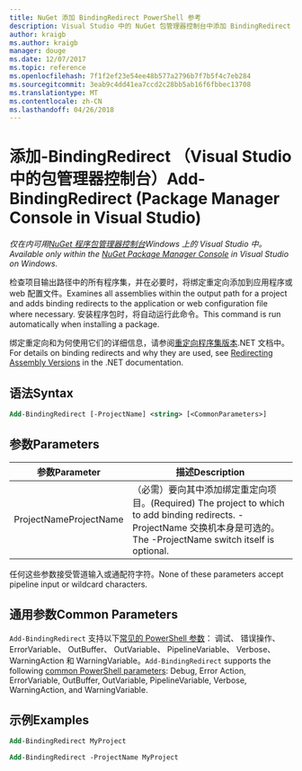 ```yaml
---
title: NuGet 添加 BindingRedirect PowerShell 参考
description: Visual Studio 中的 NuGet 包管理器控制台中添加 BindingRedirect PowerShell 命令参考。
author: kraigb
ms.author: kraigb
manager: douge
ms.date: 12/07/2017
ms.topic: reference
ms.openlocfilehash: 7f1f2ef23e54ee48b577a2796b7f7b5f4c7eb284
ms.sourcegitcommit: 3eab9c4dd41ea7ccd2c28bb5ab16f6fbbec13708
ms.translationtype: MT
ms.contentlocale: zh-CN
ms.lasthandoff: 04/26/2018
---
```

# <a name="add-bindingredirect-package-manager-console-in-visual-studio"></a><span data-ttu-id="0fa91-103">添加-BindingRedirect （Visual Studio 中的包管理器控制台）</span><span class="sxs-lookup"><span data-stu-id="0fa91-103">Add-BindingRedirect (Package Manager Console in Visual Studio)</span></span>

<span data-ttu-id="0fa91-104">*仅在内可用[NuGet 程序包管理器控制台](package-manager-console.md)Windows 上的 Visual Studio 中。*</span><span class="sxs-lookup"><span data-stu-id="0fa91-104">*Available only within the [NuGet Package Manager Console](package-manager-console.md) in Visual Studio on Windows.*</span></span>

<span data-ttu-id="0fa91-105">检查项目输出路径中的所有程序集，并在必要时，将绑定重定向添加到应用程序或 web 配置文件。</span><span class="sxs-lookup"><span data-stu-id="0fa91-105">Examines all assemblies within the output path for a project and adds binding redirects to the application or web configuration file where necessary.</span></span> <span data-ttu-id="0fa91-106">安装程序包时，将自动运行此命令。</span><span class="sxs-lookup"><span data-stu-id="0fa91-106">This command is run automatically when installing a package.</span></span>

<span data-ttu-id="0fa91-107">绑定重定向和为何使用它们的详细信息，请参阅[重定向程序集版本](/dotnet/framework/configure-apps/redirect-assembly-versions).NET 文档中。</span><span class="sxs-lookup"><span data-stu-id="0fa91-107">For details on binding redirects and why they are used, see [Redirecting Assembly Versions](/dotnet/framework/configure-apps/redirect-assembly-versions) in the .NET documentation.</span></span>

## <a name="syntax"></a><span data-ttu-id="0fa91-108">语法</span><span class="sxs-lookup"><span data-stu-id="0fa91-108">Syntax</span></span>

```ps
Add-BindingRedirect [-ProjectName] <string> [<CommonParameters>]
```

## <a name="parameters"></a><span data-ttu-id="0fa91-109">参数</span><span class="sxs-lookup"><span data-stu-id="0fa91-109">Parameters</span></span>

| <span data-ttu-id="0fa91-110">参数</span><span class="sxs-lookup"><span data-stu-id="0fa91-110">Parameter</span></span> | <span data-ttu-id="0fa91-111">描述</span><span class="sxs-lookup"><span data-stu-id="0fa91-111">Description</span></span> |
| --- | --- |
| <span data-ttu-id="0fa91-112">ProjectName</span><span class="sxs-lookup"><span data-stu-id="0fa91-112">ProjectName</span></span> | <span data-ttu-id="0fa91-113">（必需）要向其中添加绑定重定向项目。</span><span class="sxs-lookup"><span data-stu-id="0fa91-113">(Required) The project to which to add binding redirects.</span></span> <span data-ttu-id="0fa91-114">-ProjectName 交换机本身是可选的。</span><span class="sxs-lookup"><span data-stu-id="0fa91-114">The -ProjectName switch itself is optional.</span></span> |

<span data-ttu-id="0fa91-115">任何这些参数接受管道输入或通配符字符。</span><span class="sxs-lookup"><span data-stu-id="0fa91-115">None of these parameters accept pipeline input or wildcard characters.</span></span>

## <a name="common-parameters"></a><span data-ttu-id="0fa91-116">通用参数</span><span class="sxs-lookup"><span data-stu-id="0fa91-116">Common Parameters</span></span>

<span data-ttu-id="0fa91-117">`Add-BindingRedirect` 支持以下[常见的 PowerShell 参数](http://go.microsoft.com/fwlink/?LinkID=113216)： 调试、 错误操作、 ErrorVariable、 OutBuffer、 OutVariable、 PipelineVariable、 Verbose、 WarningAction 和 WarningVariable。</span><span class="sxs-lookup"><span data-stu-id="0fa91-117">`Add-BindingRedirect` supports the following [common PowerShell parameters](http://go.microsoft.com/fwlink/?LinkID=113216): Debug, Error Action, ErrorVariable, OutBuffer, OutVariable, PipelineVariable, Verbose, WarningAction, and WarningVariable.</span></span>

## <a name="examples"></a><span data-ttu-id="0fa91-118">示例</span><span class="sxs-lookup"><span data-stu-id="0fa91-118">Examples</span></span>

```ps
Add-BindingRedirect MyProject

Add-BindingRedirect -ProjectName MyProject
```